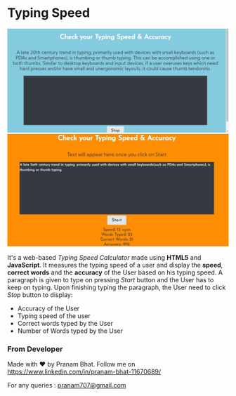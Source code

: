 # Typing Speed


<img src="/screenshots/Typing Speed 1.jpg" />


<img src="/screenshots/Typing Speed 2.jpg" />


It's a web-based _Typing Speed Calculator_ made using __HTML5__ and __JavaScript__. It measures the typing speed of a user and display the __speed__, __correct words__ and the __accuracy__ of the User based on his typing speed. A paragraph is given to type on pressing _Start_ button and the User has to keep on typing. Upon finishing typing the paragraph, the User need to click _Stop_ button to display:

- Accuracy of the User
- Typing speed of the user
- Correct words typed by the User
- Number of Words typed by the User


### From Developer

Made with :heart: by Pranam Bhat. Follow me on https://www.linkedin.com/in/pranam-bhat-11670689/

For any queries : pranam707@gmail.com